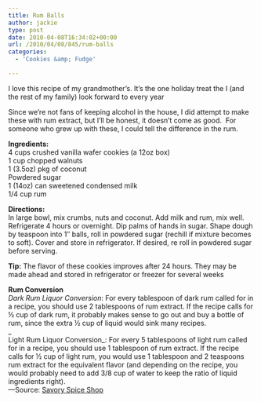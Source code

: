 ```yaml
---
title: Rum Balls
author: jackie
type: post
date: 2010-04-08T16:34:02+00:00
url: /2010/04/08/845/rum-balls
categories:
  - 'Cookies &amp; Fudge'

---
```

I love this recipe of my grandmother&#8217;s. It&#8217;s the one holiday treat the I (and the rest of my family) look forward to every year

Since we&#8217;re not fans of keeping alcohol in the house, I did attempt to make these with rum extract, but I&#8217;ll be honest, it doesn&#8217;t come as good.  For someone who grew up with these, I could tell the difference in the rum.

**Ingredients:**  
4 cups crushed vanilla wafer cookies (a 12oz box)  
1 cup chopped walnuts  
1 (3.5oz) pkg of coconut  
Powdered sugar  
1 (14oz) can sweetened condensed milk  
1/4 cup rum

**Directions:**  
In large bowl, mix crumbs, nuts and coconut. Add milk and rum, mix well. Refrigerate 4 hours or overnight. Dip palms of hands in sugar. Shape dough by teaspoon into 1&#8243; balls, roll in powdered sugar (rechill if mixture becomes to soft). Cover and store in refrigerator. If desired, re roll in powdered sugar before serving.

**Tip:** The flavor of these cookies improves after 24 hours. They may be made ahead and stored in refrigerator or freezer for several weeks

**Rum Conversion**  
_Dark Rum Liquor Conversion_: For every tablespoon of dark rum called for in a recipe, you should use 2 tablespoons of rum extract. If the recipe calls for ½ cup of dark rum, it probably makes sense to go out and buy a bottle of rum, since the extra ½ cup of liquid would sink many recipes.  
_  
Light Rum Liquor Conversion_: For every 5 tablespoons of light rum called for in a recipe, you should use 1 tablespoon of rum extract. If the recipe calls for ½ cup of light rum, you would use 1 tablespoon and 2 teaspoons rum extract for the equivalent flavor (and depending on the recipe, you would probably need to add 3/8 cup of water to keep the ratio of liquid ingredients right).  
&#8212;Source: [Savory Spice Shop][1]

 [1]: http://www.savoryspiceshop.com/extracts/rumext.html